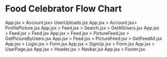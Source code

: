 # Food Celebrator Flow Chart

App.jsx > Account.jsx> UserUploads.jsx
App.jsx > Account.jsx> ProfilePicture.jsx
App.jsx > Feed.jsx > Search.jsx > GetAllUsers.jsx
App.jsx > Feed.jsx > Feed.jsx
App.jsx > Feed.jsx > PictureFeed.jsx > GetPictureByUsers.jsx
App.jsx > Feed.jsx > PictureFeed.jsx > GetFeedAll.jsx
App.jsx > Login.jsx > Form.jsx
App.jsx > SignUp.jsx > Form.jsx
App.jsx > UserPage.jsx
App.jsx > Header.jsx > Navbar.jsx
App.jsx > Footer.jsx
